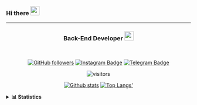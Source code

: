 ### Hi there <img height="25" width="25"  src="https://camo.githubusercontent.com/35d3d11359a49bf12aebb834cc13fd81b95eff4e/68747470733a2f2f6d656469612e67697068792e636f6d2f6d656469612f6876524a434c467a6361737252346961377a2f67697068792e676966">

<hr>

<div align="center">
  
### Back-End Developer <img height="25" src="https://camo.githubusercontent.com/40dff491d4e8123af55298ef908faedb66c463e5/68747470733a2f2f6d656469612e67697068792e636f6d2f6d656469612f57556c706c634d704f43456d5447427442572f67697068792e676966">
 
</div>

<br>

<div align="center">

[![GitHub followers](https://img.shields.io/github/followers/hanifazzuhdi?label=Follow&style=social)](https://github.com/hanifazzuhdi/?tab=follow) 
[![Instagram Badge](https://img.shields.io/badge/-hanifazzuhdi-blue?style=social&logo=Instagram&link=https://www.instagram.com/hnfhanif52/)](https://www.instagram.com/hnfhanif52/)
[![Telegram Badge](https://img.shields.io/badge/-hanifazzuhdi-blue?style=social&logo=telegram&link=https://www.t.me/hanif0198/)](https://www.t.me/hanif0198/) 

![visitors](https://visitor-badge.glitch.me/badge?page_id=hanifazzuhdi.hanifazzuhdi)

[![Github stats](https://github-readme-stats.vercel.app/api?username=hanifazzuhdi&count_private=true&title_color=333&text_color=777&show_icons=true&icon_color=333&line_height=20px)](https://github.com/hanifazzuhdi)
[![Top Langs'](https://github-readme-stats.vercel.app/api/top-langs/?username=hanifazzuhdi&layout=compact)](https://github.com/hanifazzuhdi) 

 </div>
 
<details>
  <summary><b> 📊 Statistics </b></summary>
  
  <br/>
  
  <!--START_SECTION:waka-->
![Lines of code](https://img.shields.io/badge/From%20Hello%20World%20I%27ve%20Written-6.0%20million%20lines%20of%20code-blue)

**🐱 My Github Data** 

> 🏆 411 Contributions in the Year 2021
 > 
> 📦 226.7 kB Used in Github's Storage 
 > 
> 🚫 Not Opted to Hire
 > 
> 📜 20 Public Repositories 
 > 
> 🔑 15 Private Repositories  
 > 
**I'm an Early 🐤** 

```text
🌞 Morning    272 commits    ██████████░░░░░░░░░░░░░░░   42.17% 
🌆 Daytime    223 commits    ████████░░░░░░░░░░░░░░░░░   34.57% 
🌃 Evening    118 commits    ████░░░░░░░░░░░░░░░░░░░░░   18.29% 
🌙 Night      32 commits     █░░░░░░░░░░░░░░░░░░░░░░░░   4.96%

```
📅 **I'm Most Productive on Tuesday** 

```text
Monday       81 commits     ███░░░░░░░░░░░░░░░░░░░░░░   12.56% 
Tuesday      121 commits    ████░░░░░░░░░░░░░░░░░░░░░   18.76% 
Wednesday    93 commits     ███░░░░░░░░░░░░░░░░░░░░░░   14.42% 
Thursday     115 commits    ████░░░░░░░░░░░░░░░░░░░░░   17.83% 
Friday       83 commits     ███░░░░░░░░░░░░░░░░░░░░░░   12.87% 
Saturday     85 commits     ███░░░░░░░░░░░░░░░░░░░░░░   13.18% 
Sunday       67 commits     ██░░░░░░░░░░░░░░░░░░░░░░░   10.39%

```


📊 **This Week I Spent My Time On** 

```text
⌚︎ Time Zone: Asia/Jakarta

💬 Programming Languages: 
Blade Template           30 hrs 6 mins       ██████████░░░░░░░░░░░░░░░   41.57% 
PHP                      22 hrs 19 mins      ███████░░░░░░░░░░░░░░░░░░   30.84% 
HTML                     10 hrs 42 mins      ███░░░░░░░░░░░░░░░░░░░░░░   14.78% 
SCSS                     3 hrs 43 mins       █░░░░░░░░░░░░░░░░░░░░░░░░   5.15% 
CSS                      3 hrs 41 mins       █░░░░░░░░░░░░░░░░░░░░░░░░   5.1%

🔥 Editors: 
VS Code                  57 hrs 21 mins      ███████████████████░░░░░░   79.21% 
PhpStorm                 15 hrs 3 mins       █████░░░░░░░░░░░░░░░░░░░░   20.79%

💻 Operating System: 
Mac                      72 hrs 25 mins      █████████████████████████   100.0%

```


<!--END_SECTION:waka-->
</details>
